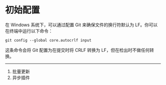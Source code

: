 # 初始配置

在 Windows 系统下，可以通过配置 Git 来确保文件的换行符默认为 LF。你可以在终端中运行以下命令：
```
git config --global core.autocrlf input
```
这条命令会将 Git 配置为在提交时将 CRLF 转换为 LF，但在检出时不做任何转换。


---
1. 批量更新
2. 异步插件
